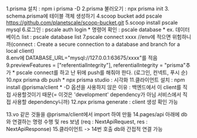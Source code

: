1.prisma 설치 : npm i prisma -D
2.prisma 불러오기 : npx prisma init 
3. schema.prisma에 테이블 객체 생성하기
4.scoop bucket add pscale https://github.com/planetscale/scoop-bucket.git
5.scoop install pscale mysql
6.로그인 : pscale auth login
	* 명령어 확인 : pscale database 
	* ex. 데이터 베이스 list : pscale database list
7.pscale connect xxxx //env에 적으면 위험하니까(connect : Create a secure connection to a database and branch for a local client) 		
8.env에 DATABASE_URL="mysql://127.0.0.1:63675/xxxx"를 적음 
9.previewFeatures = ["referentialIntegrity"], referentialIntegrity = "prisma"추가
	* pscale connect를 하고 난 뒤에 push를 해줘야 한다. (로그인, 컨넥트, 푸시 순)
10.npx prisma db push
	* npx prisma studio : 시각화 
11.클라이언트 설치 : npm install @prisma/client 
	* -D 옵션을 사용하지 않은 이유 : 백엔드에서 이 client를 직접 사용할것이기 때문(= 이것은 'development' dependency가 아님 서비스에서 직접 사용할 dependency니까)
12.npx prisma generate : client 생성 확인 가능 

13.vo 같은 것들을 @prisma/client에서 import 하여 만듦
14.pages/api 아래에 db와 연결하는 명령 수행 및 res 보냄 (req : NextApiRequest, res : NextApiResponse)
15.클라이언트 -> 14번 호출 db와 간접적 연결 가능
